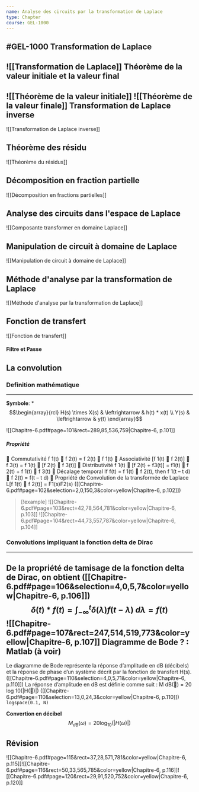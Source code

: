 ```yaml
---
name: Analyse des circuits par la transformation de Laplace
type: Chapter
course: GEL-1000
---
```

#GEL-1000 
Transformation de Laplace
---
![[Transformation de Laplace]]
Théorème de la valeur initiale et la valeur final
---
![[Théorème de la valeur initiale]]
![[Théorème de la valeur finale]]
Transformation de Laplace inverse
---
![[Transformation de Laplace inverse]]

Théorème des résidu
---
![[Théorème du résidus]]

Décomposition en fraction partielle
---
![[Décomposition en fractions partielles]]

Analyse des circuits dans l'espace de Laplace
---
![[Composante transformer en domaine Laplace]]

Manipulation de circuit à domaine de Laplace
---
![[Manipulation de circuit à domaine de Laplace]]

Méthode d'analyse par la transformation de Laplace
---
![[Méthode d'analyse par la transformation de Laplace]]

Fonction de transfert 
---
![[Fonction de transfert]]



#### Filtre et Passe


La convolution
---

### Definition mathématique
---
**Symbole**: $*$
$$\begin{array}{rcl}
H(s) \times X(s) & \leftrightarrow & h(t) * x(t) \\
Y(s) & \leftrightarrow & y(t)
\end{array}$$

![[Chapitre-6.pdf#page=101&rect=289,85,536,759|Chapitre-6, p.101]]

##### Propriété
 Commutativité f 1(t)  f 2(t) = f 2(t)  f 1(t) 
 Associativité [f 1(t)  f 2(t)]  f 3(t) = f 1(t)  [f 2(t)  f 3(t)]
 Distributivité f 1(t)  [f 2(t) + f3(t)] = f1(t)  f 2(t) + f 1(t)  f 3(t) 
 Décalage temporal If f(t) = f 1(t)  f 2(t), then f 1(t – t d)  f 2(t) = f(t – t d) 
 Propriété de Convolution de la transformée de Laplace L[f 1(t)  f 2(t)] = F1(s)F2(s)
([[Chapitre-6.pdf#page=102&selection=2,0,150,3&color=yellow|Chapitre-6, p.102]])

> [!example] 
> ![[Chapitre-6.pdf#page=103&rect=42,78,564,781&color=yellow|Chapitre-6, p.103]]
> ![[Chapitre-6.pdf#page=104&rect=44,73,557,787&color=yellow|Chapitre-6, p.104]]

### Convolutions impliquant la fonction delta de Dirac
---
De la propriété de tamisage de la fonction delta de Dirac, on obtient ([[Chapitre-6.pdf#page=106&selection=4,0,5,7&color=yellow|Chapitre-6, p.106]])
$$\delta (t) * f(t) = \int^{t}_{-\infty} \delta (\lambda)f(t - \lambda) \ d \lambda = f(t)$$![[Chapitre-6.pdf#page=107&rect=247,514,519,773&color=yellow|Chapitre-6, p.107]]
Diagramme de Bode ? : Matlab (à voir)
---
Le diagramme de Bode représente la réponse d’amplitude en dB (décibels) et la réponse de phase d’un système décrit par la fonction de transfert H(s).
([[Chapitre-6.pdf#page=110&selection=4,0,5,71&color=yellow|Chapitre-6, p.110]])
La réponse d’amplitude en dB est définie comme suit : M dB() = 20 log 10(|H()|)
([[Chapitre-6.pdf#page=110&selection=13,0,24,3&color=yellow|Chapitre-6, p.110]])
`logspace(0.1, N)`

**Convertion en décibel**
$$M_{dB}(\omega) = 20 \log_{10}(|H(\omega)|)$$

Révision
---
![[Chapitre-6.pdf#page=115&rect=37,28,571,781&color=yellow|Chapitre-6, p.115]]![[Chapitre-6.pdf#page=116&rect=50,33,565,785&color=yellow|Chapitre-6, p.116]]![[Chapitre-6.pdf#page=120&rect=29,91,520,752&color=yellow|Chapitre-6, p.120]]